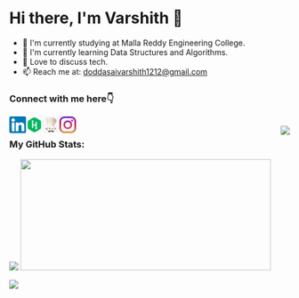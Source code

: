 <h1> Hi there, I'm Varshith 👋 </h1>   

<!--
- 🔭 I’m currently working on ...
- 🌱 I’m currently learning ...
- 👯 I’m looking to collaborate on ...
- 🤔 I’m looking for help with ...
- 💬 Ask me about ...
- 📫 How to reach me: ...
- 😄 Pronouns: ...
- ⚡ Fun fact: ...
-->
- 🔭 I'm currently studying at Malla Reddy Engineering College.
- 🌱 I'm currently learning Data Structures and Algorithms.
- 💬 Love to discuss tech.
- 📫 Reach me at: doddasaivarshith1212@gmail.com

<h3> Connect with me here👇 </h3>
<a href="https://www.linkedin.com/in/saivarshithdodda/"><img align="left" src="https://raw.githubusercontent.com/varshith1212/varshith1212/master/images/linkedin.png" alt="LinkedIn" width="30px"/></a>

<a href="https://www.hackerrank.com/varshith_12"><img align="left" src="https://raw.githubusercontent.com/varshith1212/varshith1212/master/images/hackerrank.png" alt="hackerrank" width="30px"/></a>

<a href="https://www.codechef.com/users/varshith_12"><img align="left" src="https://raw.githubusercontent.com/varshith1212/varshith1212/master/images/codechef.png" alt="codechef" width="30px"/></a>

<a href="https://instagram.com/varshith_1212"><img align="left" src="https://raw.githubusercontent.com/varshith1212/varshith1212/master/images/instagram.png" alt="Instagram" width="30px"/></a>

<br>
<img align="right" src="https://komarev.com/ghpvc/?username=varshith1212&style=flat-square&color=1f6feb">
<!--
<div align="center">
<img src="https://activity-graph.herokuapp.com/graph?username=varshith1212&theme=radical&bg_color=00000000&point=00000000&line=1f6feb&hide_border=true&custom_title=Learn,+Explore,+and+Give+back...&color=1f6feb&area=true&area_color=1f6feb">
</div
-->
<h3> My GitHub Stats: </h3>
<p>
<img height="180em" src="https://github-readme-stats.vercel.app/api?username=varshith1212&show_icons=true&hide_border=true&&count_private=true&include_all_commits=true" />
  
<img height="200em" width="450px" src="https://github-readme-stats.vercel.app/api/top-langs/?username=varshith1212&>&show_icons=true&hide_border=true&layout=compact&langs_count=10"/>

</p>
<img width="410px" src="http://github-readme-streak-stats.herokuapp.com?user=varshith1212&date_format=M%20j%5B%2C%20Y%5D&sideNums=ffffff&ring=1f6feb&background=000000&dates=ffffff&currStreakNum=ffffff&currStreakLabel=ffffff&fire=1f6feb&sideLabels=1f6feb&stroke=1f6feb&border=1f6feb" />
